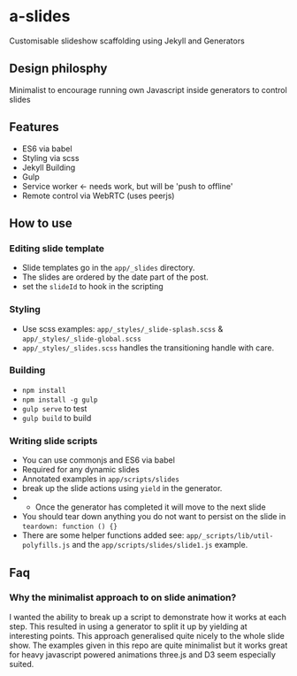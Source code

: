 # a-slides
Customisable slideshow scaffolding using Jekyll and Generators

## Design philosphy

Minimalist to encourage running own Javascript inside generators to control slides

## Features

 * ES6 via babel
 * Styling via scss
 * Jekyll Building
 * Gulp
 * Service worker <- needs work, but will be 'push to offline'
 * Remote control via WebRTC (uses peerjs)

## How to use

### Editing slide template

* Slide templates go in the `app/_slides` directory. 
* The slides are ordered by the date part of the post.
* set the `slideId` to hook in the scripting

### Styling
 * Use scss examples: `app/_styles/_slide-splash.scss` & `app/_styles/_slide-global.scss`
 *  `app/_styles/_slides.scss` handles the transitioning handle with care.

### Building
 * `npm install`
 * `npm install -g gulp`
 * `gulp serve` to test
 * `gulp build` to build

### Writing slide scripts

* You can use commonjs and ES6 via babel
* Required for any dynamic slides
* Annotated examples in `app/scripts/slides`
* break up the slide actions using `yield` in the generator.
* * Once the generator has completed it will move to the next slide
* You should tear down anything you do not want to persist on the slide in `teardown: function () {}`
* There are some helper functions added see: `app/_scripts/lib/util-polyfills.js` and the `app/scripts/slides/slide1.js` example.

## Faq

### Why the minimalist approach to on slide animation?

I wanted the ability to break up a script to demonstrate how it works at each step.
This resulted in using a generator to split it up by yielding at interesting points.
This approach generalised quite nicely to the whole slide show. The examples given in
this repo are quite minimalist but it works great for heavy javascript powered animations
three.js and D3 seem especially suited. 
